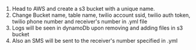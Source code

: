 1. Head to AWS and create a s3 bucket with a unique name.
2. Change Bucket name, table name, twilio account ssid, twilio auth token, twilio phone number and receiver's number in .yml file
3. Logs will be seen in dynamoDb upon removing and adding files in s3 bucket
4. Also an SMS will be sent to the receiver's number specified in .yml
